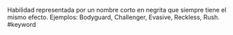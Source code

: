 Habilidad representada por un nombre corto en negrita que siempre tiene el mismo efecto. Ejemplos: Bodyguard, Challenger, Evasive, Reckless, Rush.
#keyword